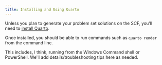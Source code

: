 ```yaml
---
title: Installing and Using Quarto
---
```


Unless you plan to generate your problem set solutions on the SCF, you'll need to [install Quarto](https://quarto.org/docs/get-started/).

Once installed, you should be able to run commands such as `quarto render` from the command line.

This includes, I think, running from the Windows Command shell or PowerShell. We'll add details/troubleshooting tips here as needed.
